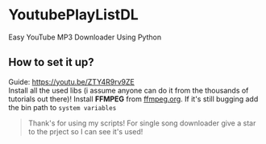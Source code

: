# YoutubePlayListDL
Easy YouTube MP3 Downloader Using Python

## How to set it up?
Guide: https://youtu.be/ZTY4R9rv9ZE <br>
Install all the used libs (i assume anyone can do it from the thousands of tutorials out there)!
Install **FFMPEG** from [ffmpeg.org](https://ffmpeg.org/download.html). If it's still bugging add the bin path to `system variables`

> Thank's for using my scripts! For single song downloader give a star to the prject so I can see it's used!
